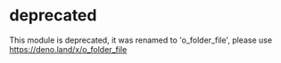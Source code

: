 # deprecated

This module is deprecated, it was renamed to 'o_folder_file', please use https://deno.land/x/o_folder_file